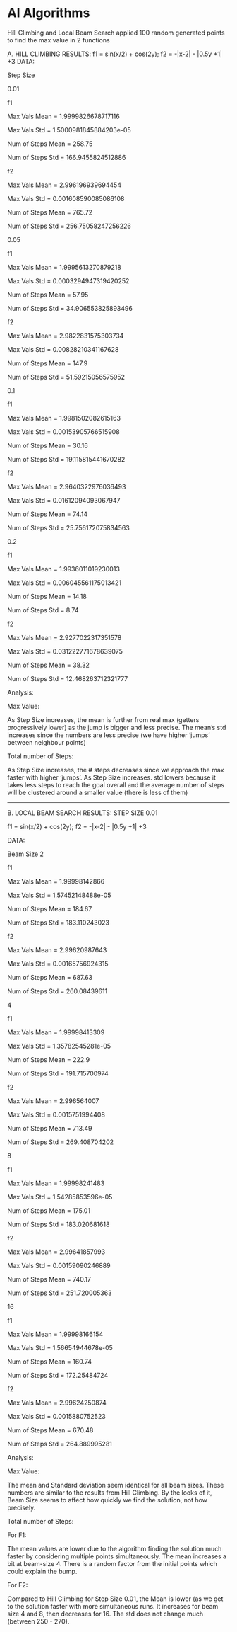 # AI Algorithms
Hill Climbing and Local Beam Search applied 100 random generated points to find the max value in 2 functions

A. HILL CLIMBING RESULTS: 
f1 = sin(x/2) + cos(2y);				 f2 = -|x-2| - |0.5y +1| +3
DATA:

Step Size

0.01

f1

Max Vals Mean = 1.9999826678717116

Max Vals Std = 1.5000981845884203e-05

Num of Steps Mean = 258.75

Num of Steps Std = 166.9455824512886

f2

Max Vals Mean = 2.996196939694454

Max Vals Std = 0.001608590085086108

Num of Steps Mean = 765.72

Num of Steps Std = 256.75058247256226

0.05

f1

Max Vals Mean = 1.9995613270879218

Max Vals Std = 0.0003294947319420252

Num of Steps Mean = 57.95

Num of Steps Std = 34.906553825893496

f2

Max Vals Mean = 2.9822831575303734

Max Vals Std = 0.00828210341167628

Num of Steps Mean = 147.9

Num of Steps Std = 51.59215056575952

0.1

f1

Max Vals Mean = 1.9981502082615163

Max Vals Std = 0.00153905766515908

Num of Steps Mean = 30.16

Num of Steps Std = 19.115815441670282

f2

Max Vals Mean = 2.9640322976036493

Max Vals Std = 0.01612094093067947

Num of Steps Mean = 74.14

Num of Steps Std = 25.756172075834563

0.2

f1

Max Vals Mean = 1.9936011019230013

Max Vals Std = 0.006045561175013421

Num of Steps Mean = 14.18

Num of Steps Std = 8.74

f2

Max Vals Mean = 2.9277022317351578

Max Vals Std = 0.031222771678639075

Num of Steps Mean = 38.32

Num of Steps Std = 12.468263712321777


Analysis:

Max Value:

As Step Size increases, the mean is further from real max (getters progressively lower) as the jump is bigger and less precise.
The mean’s std increases since the numbers are less precise (we have higher ‘jumps’ between neighbour points)

Total number of Steps:

As Step Size increases, the # steps decreases since we approach the max faster with higher ‘jumps’.
As Step Size increases. std lowers because it takes less steps to reach the goal overall and the average number of steps will be clustered around a smaller value (there is less of them)

---------------------
B. LOCAL BEAM SEARCH RESULTS: STEP SIZE 0.01 

f1 = sin(x/2) + cos(2y); 				f2 = -|x-2| - |0.5y +1| +3

DATA:

Beam Size
2

f1

Max Vals Mean = 1.99998142866

Max Vals Std = 1.57452148488e-05

Num of Steps Mean = 184.67

Num of Steps Std = 183.110243023

f2

Max Vals Mean = 2.99620987643

Max Vals Std = 0.00165756924315

Num of Steps Mean = 687.63

Num of Steps Std = 260.08439611

4

f1

Max Vals Mean = 1.99998413309

Max Vals Std = 1.35782545281e-05

Num of Steps Mean = 222.9

Num of Steps Std = 191.715700974

f2

Max Vals Mean = 2.996564007

Max Vals Std = 0.0015751994408

Num of Steps Mean = 713.49

Num of Steps Std = 269.408704202

8

f1

Max Vals Mean = 1.99998241483

Max Vals Std = 1.54285853596e-05

Num of Steps Mean = 175.01

Num of Steps Std = 183.020681618

f2

Max Vals Mean = 2.99641857993

Max Vals Std = 0.00159090246889

Num of Steps Mean = 740.17

Num of Steps Std = 251.720005363

16

f1

Max Vals Mean = 1.99998166154

Max Vals Std = 1.56654944678e-05

Num of Steps Mean = 160.74

Num of Steps Std = 172.25484724

f2

Max Vals Mean = 2.99624250874

Max Vals Std = 0.0015880752523

Num of Steps Mean = 670.48

Num of Steps Std = 264.889995281

Analysis:

Max Value:

The mean and Standard deviation seem identical for all beam sizes. These numbers are similar to the results from Hill Climbing. By the looks of it, Beam Size seems to affect how quickly we find the solution, not how precisely.

Total number of Steps:

For F1:

The mean values are lower due to the algorithm finding the solution much faster by considering multiple points simultaneously. The mean increases a bit at beam-size 4. There is a random factor from the initial points which could explain the bump.
 
For F2:

Compared to Hill Climbing for Step Size 0.01, the Mean is lower (as we get to the solution faster with more simultaneous runs. It increases for beam size 4 and 8, then decreases for 16. The std does not change much (between 250 - 270).
